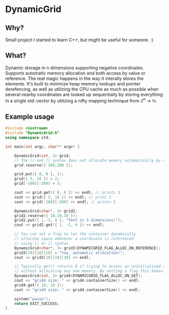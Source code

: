 # DynamicGrid

## Why?
Small project I started to learn C++, but might be useful for someone. :)

## What?
Dynamic storage in n dimensions supporting negative coordinates.
Supports automatic memory allocation and both access by value or reference.
The real magic happens in the way it interally stores the elements.
It's built to minimize heap memory lookups and pointer derefencing, as well as
utilizing the CPU cache as much as possible when several nearby coordinates
are looked up sequentially by storing everything in a single std::vector
by utilizing a nifty mapping technique from &#8484;<sup>n</sup> -> &#8469;.

## Example usage
```cpp
#include <iostream>
#include "DynamicGrid.h"
using namespace std;

int main(int argc, char** argv) {

	DynamicGrid<int, 2> grid;
	// The () and [] syntax does not allocate memory automatically by default
	grid.reserve({ 100,200 }); 

	grid.put({ 0, 0 }, 1);
	grid({ 5, 10 }) = 2;
	grid[-100][-200] = 3;

	cout << grid.get({ 0, 0 }) << endl; // prints 1
	cout << grid({ 5, 10 }) << endl; // print 2
	cout << grid[-100][-200] << endl; // prints 3

	DynamicGrid<char*, 3> grid2;
	grid2.reserve({ 10,10,10 });
	grid2.put({ 1,-3, 4 }, "Text in 3 dimensions!");
	cout << grid2.get({ 1, -3, 4 }) << endl;

	// You can set a flag to let the container dynamically
	// allocate space whenever a coordinate is referenced
	// using () or [] syntax
	DynamicGrid<char*, 3> grid3(DYNAMICGRID_FLAG_ALLOC_ON_REFERENCE);
	grid3[10][10][10] = "Yay, automatic allocation!";
	cout << grid3[10][10][10] << endl;

	// Typically get() returns 0 if trying to access an uninitialized coordiate
	// without allocating any new memory. By setting a flag this behavior can be changed.
	DynamicGrid<int, 2> grid4(DYNAMICGRID_FLAG_ALLOC_ON_GET);
	cout << "grid4 size: " << grid4.containerSize() << endl;
	grid4.get({ 10, 10 });
	cout << "grid4 size: " << grid4.containerSize() << endl;

	system("pause");
	return EXIT_SUCCESS;
}
```
